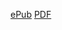<link rel="stylesheet" href="./assets/style.css">

<a href="https://antonio-vigilante.github.io/svaha/luna/vigilante-luna.epub" class="button green">ePub</a>   <a href="https://antonio-vigilante.github.io/svaha/luna/vigilante-lune.pdf" class="button red">PDF</a>
